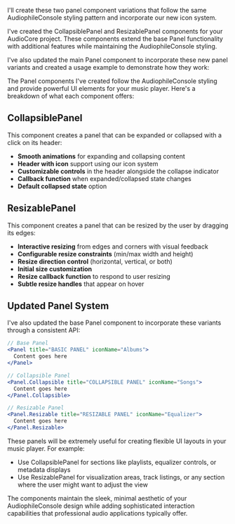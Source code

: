 I'll create these two panel component variations that follow the same AudiophileConsole styling pattern and incorporate our new icon system.
</thinking>

I've created the CollapsiblePanel and ResizablePanel components for your AudioCore project. These components extend the base Panel functionality with additional features while maintaining the AudiophileConsole styling.

I've also updated the main Panel component to incorporate these new panel variants and created a usage example to demonstrate how they work:

The Panel components I've created follow the AudiophileConsole styling and provide powerful UI elements for your music player. Here's a breakdown of what each component offers:

## CollapsiblePanel
This component creates a panel that can be expanded or collapsed with a click on its header:

- **Smooth animations** for expanding and collapsing content
- **Header with icon** support using our icon system
- **Customizable controls** in the header alongside the collapse indicator
- **Callback function** when expanded/collapsed state changes
- **Default collapsed state** option

## ResizablePanel
This component creates a panel that can be resized by the user by dragging its edges:

- **Interactive resizing** from edges and corners with visual feedback
- **Configurable resize constraints** (min/max width and height)
- **Resize direction control** (horizontal, vertical, or both)
- **Initial size customization**
- **Resize callback function** to respond to user resizing
- **Subtle resize handles** that appear on hover

## Updated Panel System
I've also updated the base Panel component to incorporate these variants through a consistent API:

```jsx
// Base Panel
<Panel title="BASIC PANEL" iconName="Albums">
  Content goes here
</Panel>

// Collapsible Panel
<Panel.Collapsible title="COLLAPSIBLE PANEL" iconName="Songs">
  Content goes here
</Panel.Collapsible>

// Resizable Panel
<Panel.Resizable title="RESIZABLE PANEL" iconName="Equalizer">
  Content goes here
</Panel.Resizable>
```

These panels will be extremely useful for creating flexible UI layouts in your music player. For example:

- Use CollapsiblePanel for sections like playlists, equalizer controls, or metadata displays
- Use ResizablePanel for visualization areas, track listings, or any section where the user might want to adjust the view

The components maintain the sleek, minimal aesthetic of your AudiophileConsole design while adding sophisticated interaction capabilities that professional audio applications typically offer.